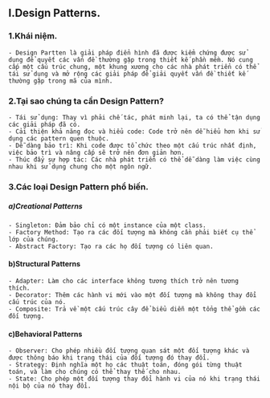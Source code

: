 ## I.Design Patterns.
### 1.Khái niệm.
	- Design Partten là giải pháp điển hình đã được kiểm chứng được sử dụng để quyết các vấn đề thường gặp trong thiết kế phần mềm. Nó cung cấp một cấu trúc chung, một khung xương cho các nhà phát triển có thể tái sử dụng và mở rộng các giải pháp để giải quyết vấn đề thiết kế thường gặp trong mã của mình. 

### 2.Tại sao chúng ta cần Design Pattern?
	- Tái sử dụng: Thay vì phải chế tác, phát minh lại, ta có thể tận dụng các giải pháp đã có.
	- Cải thiện khả năng đọc và hiểu code: Code trở nên dễ hiểu hơn khi sử dụng các pattern quen thuộc.
	- Dễ dàng bảo trì: Khi code được tổ chức theo một cấu trúc nhất định, việc bảo trì và nâng cấp sẽ trở nên đơn giản hơn.
	- Thúc đẩy sự hợp tác: Các nhà phát triển có thể dễ dàng làm việc cùng nhau khi sử dụng chung cho một ngôn ngữ.

### 3.Các loại Design Pattern phổ biến.
##### a)Creational Patterns
	- Singleton: Đảm bảo chỉ có một instance của một class.
	- Factory Method: Tạo ra các đối tượng mà không cần phải biết cụ thể lớp của chúng.
    - Abstract Factory: Tạo ra các họ đối tượng có liên quan.
#### b)Structural Patterns
	- Adapter: Làm cho các interface không tương thích trở nên tương thích.
    - Decorator: Thêm các hành vi mới vào một đối tượng mà không thay đổi cấu trúc của nó.
    - Composite: Trả về một cấu trúc cây để biểu diễn một tổng thể gồm các đối tượng.
#### c)Behavioral Patterns
	- Observer: Cho phép nhiều đối tượng quan sát một đối tượng khác và được thông báo khi trạng thái của đối tượng đó thay đổi.
    - Strategy: Định nghĩa một họ các thuật toán, đóng gói từng thuật toán, và làm cho chúng có thể thay thế cho nhau.
    - State: Cho phép một đối tượng thay đổi hành vi của nó khi trạng thái nội bộ của nó thay đổi.